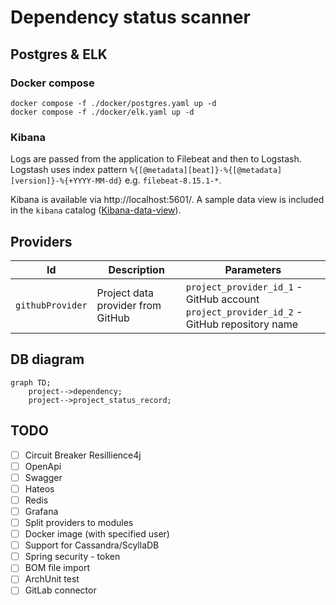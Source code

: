 # Dependency status scanner

## Postgres & ELK

### Docker compose

```shell
docker compose -f ./docker/postgres.yaml up -d
docker compose -f ./docker/elk.yaml up -d
```

### Kibana

Logs are passed from the application to Filebeat and then to Logstash. Logstash uses index pattern
`%{[@metadata][beat]}-%{[@metadata][version]}-%{+YYYY-MM-dd}` e.g. `filebeat-8.15.1-*`.

Kibana is available via http://localhost:5601/. A sample data view is included in the `kibana`
catalog ([Kibana-data-view](kibana/Kibana-data-view.ndjson)).

## Providers

| Id               | Description                       | Parameters                                                                                    |
|------------------|-----------------------------------|-----------------------------------------------------------------------------------------------|
| `githubProvider` | Project data provider from GitHub | `project_provider_id_1` - GitHub account<br> `project_provider_id_2` - GitHub repository name |

## DB diagram

```mermaid
graph TD;
    project-->dependency;
    project-->project_status_record;
```

## TODO

* [ ] Circuit Breaker Resillience4j
* [ ] OpenApi
* [ ] Swagger
* [ ] Hateos
* [ ] Redis
* [ ] Grafana
* [ ] Split providers to modules
* [ ] Docker image (with specified user)
* [ ] Support for Cassandra/ScyllaDB
* [ ] Spring security - token
* [ ] BOM file import
* [ ] ArchUnit test
* [ ] GitLab connector
